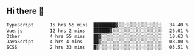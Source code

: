 ## Hi there 👋

<!--START_SECTION:waka-->

```txt
TypeScript      15 hrs 55 mins  ████████▓░░░░░░░░░░░░░░░░   34.40 %
Vue.js          12 hrs 2 mins   ██████▓░░░░░░░░░░░░░░░░░░   26.01 %
Other           4 hrs 55 mins   ██▓░░░░░░░░░░░░░░░░░░░░░░   10.63 %
JavaScript      4 hrs 4 mins    ██▒░░░░░░░░░░░░░░░░░░░░░░   08.80 %
SCSS            2 hrs 33 mins   █▒░░░░░░░░░░░░░░░░░░░░░░░   05.51 %
```

<!--END_SECTION:waka-->
